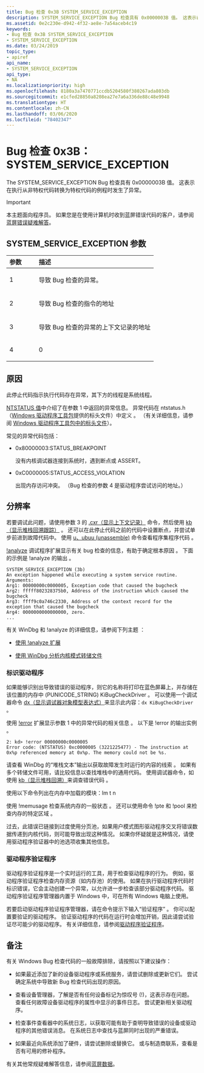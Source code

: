 ```yaml
---
title: Bug 检查 0x3B SYSTEM_SERVICE_EXCEPTION
description: SYSTEM_SERVICE_EXCEPTION Bug 检查具有 0x0000003B 值。 这表示在执行从非特权代码转换为特权代码的例程时发生了异常。
ms.assetid: 0e2c230e-d942-4f32-ae8e-7a54aceb4c19
keywords:
- Bug 检查 0x3B SYSTEM_SERVICE_EXCEPTION
- SYSTEM_SERVICE_EXCEPTION
ms.date: 03/24/2019
topic_type:
- apiref
api_name:
- SYSTEM_SERVICE_EXCEPTION
api_type:
- NA
ms.localizationpriority: high
ms.openlocfilehash: 8180a3a7470771ccdb5204580f380267ada803db
ms.sourcegitcommit: e1cfed28850a8208ea27e7a6a336de88c48e9948
ms.translationtype: HT
ms.contentlocale: zh-CN
ms.lasthandoff: 03/06/2020
ms.locfileid: "78402347"
---
```

# <a name="bug-check-0x3b-system_service_exception"></a>Bug 检查 0x3B：SYSTEM\_SERVICE\_EXCEPTION

The SYSTEM\_SERVICE\_EXCEPTION Bug 检查具有 0x0000003B 值。 这表示在执行从非特权代码转换为特权代码的例程时发生了异常。

> [!IMPORTANT]
> 本主题面向程序员。 如果您是在使用计算机时收到蓝屏错误代码的客户，请参阅[蓝屏错误疑难解答](https://www.windows.com/stopcode)。


## <a name="system_service_exception-parameters"></a>SYSTEM\_SERVICE\_EXCEPTION 参数

<table>
<colgroup>
<col width="20%" />
<col width="80%" />
</colgroup>
<thead>
<tr class="header">
<th align="left">参数</th>
<th align="left">描述</th>
</tr>
</thead>
<tbody>
<tr class="odd">
<td align="left"><p>1</p></td>
<td align="left"><p>导致 Bug 检查的异常。 </p></td>
</tr>
<tr class="even">
<td align="left"><p>2</p></td>
<td align="left"><p>导致 Bug 检查的指令的地址</p></td>
</tr>
<tr class="odd">
<td align="left"><p>3</p></td>
<td align="left"><p>导致 Bug 检查的异常的上下文记录的地址</p></td>
</tr>
<tr class="even">
<td align="left"><p>4</p></td>
<td align="left"><p>0</p></td>
</tr>
</tbody>
</table>


<a name="cause"></a>原因
-----

此停止代码指示执行代码存在异常，其下方的线程是系统线程。

[NTSTATUS 值](https://docs.microsoft.com/openspecs/windows_protocols/ms-erref/596a1078-e883-4972-9bbc-49e60bebca55)中介绍了在参数 1 中返回的异常信息。 异常代码在 ntstatus.h（[Windows 驱动程序工具包](https://docs.microsoft.com/windows-hardware/drivers/)提供的标头文件）中定义  。 （有关详细信息，请参阅 [Windows 驱动程序工具包中的标头文件](../gettingstarted/header-files-in-the-windows-driver-kit.md)）。 

常见的异常代码包括：

- 0x80000003:STATUS\_BREAKPOINT

    没有内核调试器连接到系统时，遇到断点或 ASSERT。

- 0xC0000005:STATUS\_ACCESS\_VIOLATION

    出现内存访问冲突。 （Bug 检查的参数 4 是驱动程序尝试访问的地址。）

<a name="resolution"></a>分辨率
----------

若要调试此问题，请使用参数 3 的 [.cxr（显示上下文记录）](-cxr--display-context-record-.md) 命令，然后使用 [kb（显示堆栈回溯跟踪）](k--kb--kc--kd--kp--kp--kv--display-stack-backtrace-.md)   。 还可以在此停止代码之前的代码中设置断点，并尝试单步前进到故障代码中。 使用 [u、ubuu (unassemble)](u--unassemble-.md) 命令查看程序集程序代码    。


[!analyze](-analyze.md) 调试程序扩展显示有关 bug 检查的信息，有助于确定根本原因  。 下面的示例是 !analyze 的输出  。

```dbgcmd
SYSTEM_SERVICE_EXCEPTION (3b)
An exception happened while executing a system service routine.
Arguments:
Arg1: 00000000c0000005, Exception code that caused the bugcheck
Arg2: fffff802328375b0, Address of the instruction which caused the bugcheck
Arg3: ffff9c0a746c2330, Address of the context record for the exception that caused the bugcheck
Arg4: 0000000000000000, zero.
...
```

有关 WinDbg 和 !analyze 的详细信息，请参阅下列主题  ：

 - [使用 !analyze 扩展](using-the--analyze-extension.md) 

 - [使用 WinDbg 分析内核模式转储文件](analyzing-a-kernel-mode-dump-file-with-windbg.md)

### <a name="identify-the-driver"></a>标识驱动程序

如果能够识别出导致错误的驱动程序，则它的名称将打印在蓝色屏幕上，并存储在该位置的内存中 (PUNICODE\_STRING) KiBugCheckDriver  。 可以使用一个调试器命令 [dx（显示调试器对象模型表达式）](https://docs.microsoft.com/windows-hardware/drivers/debugger/dx--display-visualizer-variables-)来显示此内容：`dx KiBugCheckDriver`  。

使用 [!error](-error.md) 扩展显示参数 1 中的异常代码的相关信息  。 以下是 !error 的输出实例  。

```dbgcmd
2: kd> !error 00000000c0000005
Error code: (NTSTATUS) 0xc0000005 (3221225477) - The instruction at 0x%p referenced memory at 0x%p. The memory could not be %s.
```

请查看 WinDbg 的“堆栈文本”输出以获取故障发生时运行的内容的线索  。 如果有多个转储文件可用，请比较信息以查找堆栈中的通用代码。 使用调试器命令，如使用 [kb（显示堆栈回溯）](k--kb--kc--kd--kp--kp--kv--display-stack-backtrace-.md)来调查错误代码  。

使用以下命令列出在内存中加载的模块：lm t n 

使用 !memusage 检查系统内存的一般状态  。 还可以使用命令 !pte 和 !pool 来检查内存的特定区域   。 

过去，此错误已链接到过度使用分页池，如果用户模式图形驱动程序交叉将错误数据传递到内核代码，则可能导致出现这种情况。 如果你怀疑就是这种情况，请使用驱动程序验证器中的池选项收集其他信息。

### <a name="driver-verifier"></a>驱动程序验证程序

驱动程序验证程序是一个实时运行的工具，用于检查驱动程序的行为。 例如，驱动程序验证程序检查内存资源（如内存池）的使用。 如果在执行驱动程序代码时标识错误，它会主动创建一个异常，以允许进一步检查该部分驱动程序代码。 驱动程序验证程序管理器内置于 Windows 中，可在所有 Windows 电脑上使用。 

若要启动驱动程序验证程序管理器，请在命令提示下输入“验证程序”  。 你可以配置要验证的驱动程序。 验证驱动程序的代码在运行时会增加开销，因此请尝试验证尽可能少的驱动程序。 有关详细信息，请参阅[驱动程序验证程序](https://docs.microsoft.com/windows-hardware/drivers/devtest/driver-verifier)。


<a name="remarks"></a>备注
-------

有关 Windows Bug 检查代码的一般故障排除，请按照以下建议操作：

-   如果最近添加了新的设备驱动程序或系统服务，请尝试删除或更新它们。 尝试确定系统中导致新 Bug 检查代码出现的原因。

-   查看设备管理器，了解是否有任何设备标记为惊叹号 (!)，这表示存在问题。 查看任何故障设备驱动程序的属性中显示的事件日志。 尝试更新相关驱动程序。

-   检查事件查看器中的系统日志，以获取可能有助于查明导致错误的设备或驱动程序的其他错误消息。 在系统日志中查找与蓝屏同时出现的严重错误。

-   如果最近向系统添加了硬件，请尝试删除或替换它。 或与制造商联系，查看是否有可用的修补程序。

有关其他常规疑难解答信息，请参阅[蓝屏数据](blue-screen-data.md)。
